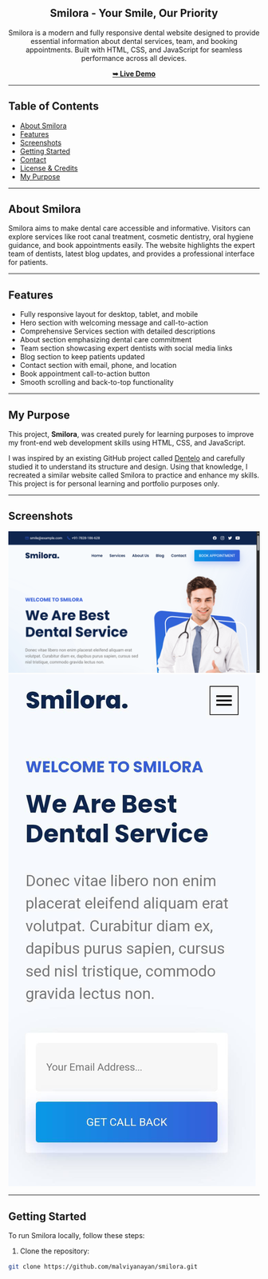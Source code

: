 <div align="center">

<br />
<br />

<h2 align="center">Smilora - Your Smile, Our Priority</h2>

Smilora is a modern and fully responsive dental website designed to provide essential information about dental services, team, and booking appointments. Built with HTML, CSS, and JavaScript for seamless performance across all devices.

<!-- Live demo link opens in new tab -->

<a href="https://smilora.netlify.app/" target="_blank" rel="noopener noreferrer"><strong>➥ Live Demo</strong></a>

</div>

---

## Table of Contents

- [About Smilora](#about-smilora)
- [Features](#features)
- [Screenshots](#screenshots)
- [Getting Started](#getting-started)
- [Contact](#contact)
- [License & Credits](#license--credits)
- [My Purpose](#my-purpose)

---

## About Smilora

Smilora aims to make dental care accessible and informative. Visitors can explore services like root canal treatment, cosmetic dentistry, oral hygiene guidance, and book appointments easily. The website highlights the expert team of dentists, latest blog updates, and provides a professional interface for patients.

---

## Features

- Fully responsive layout for desktop, tablet, and mobile
- Hero section with welcoming message and call-to-action
- Comprehensive Services section with detailed descriptions
- About section emphasizing dental care commitment
- Team section showcasing expert dentists with social media links
- Blog section to keep patients updated
- Contact section with email, phone, and location
- Book appointment call-to-action button
- Smooth scrolling and back-to-top functionality

---

## My Purpose

This project, **Smilora**, was created purely for learning purposes to improve my front-end web development skills using HTML, CSS, and JavaScript.

I was inspired by an existing GitHub project called [Dentelo](https://github.com/codewithsadee/dentelo) and carefully studied it to understand its structure and design. Using that knowledge, I recreated a similar website called Smilora to practice and enhance my skills.  
This project is for personal learning and portfolio purposes only.

---

## Screenshots

![Smilora Desktop](./readme-images/desktop.png "Desktop View")  
![Smilora Mobile](./readme-images/mobile.jpeg "Mobile View")

---

## Getting Started

To run Smilora locally, follow these steps:

1. Clone the repository:

```bash
git clone https://github.com/malviyanayan/smilora.git
```

